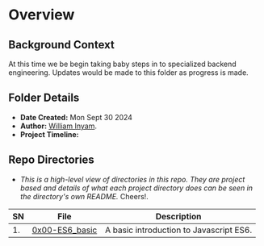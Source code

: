 # Overview #

## Background Context ##
At this time we be begin taking baby steps in to specialized backend engineering.
Updates would be made to this folder as progress is made.


## Folder Details ###
- **Date Created:** Mon Sept 30 2024
- **Author:** [William Inyam](https.//github.com/thecypherzen).
- **Project Timeline:**





## Repo Directories  ###
- *This is a high-level view of directories in this repo. They are project based and details of what each project directory does can be seen in the directory's own README.* Cheers!.

| **SN** | File                         | Description                                         |
|----|------------------------------|-----------------------------------------------------|
| 1. | [0x00-ES6_basic](https://github.com/) | A basic introduction to Javascript ES6.|
